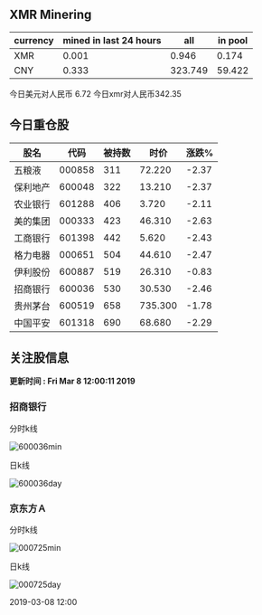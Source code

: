 ## XMR Minering

|currency|mined in last 24 hours|all|in pool|
|---|---|---|---|
|XMR|0.001|0.946|0.174|
|CNY|0.333|323.749|59.422|

今日美元对人民币 6.72	今日xmr对人民币342.35


## 今日重仓股 

|股名|代码|被持数|时价|涨跌%|
|---|---|---|---|---|
|五粮液|000858|311|72.220|-2.37|
|保利地产|600048|322|13.210|-2.37|
|农业银行|601288|406|3.720|-2.11|
|美的集团|000333|423|46.310|-2.63|
|工商银行|601398|442|5.620|-2.43|
|格力电器|000651|504|44.610|-2.47|
|伊利股份|600887|519|26.310|-0.83|
|招商银行|600036|530|30.530|-2.46|
|贵州茅台|600519|658|735.300|-1.78|
|中国平安|601318|690|68.680|-2.29|

## 关注股信息
**更新时间 : Fri Mar  8 12:00:11 2019**
### 招商银行 
分时k线

![600036min](http://image.sinajs.cn/newchart/min/n/sh600036.gif)

日k线

![600036day](http://image.sinajs.cn/newchart/daily/n/sh600036.gif)

### 京东方Ａ 
分时k线

![000725min](http://image.sinajs.cn/newchart/min/n/sz000725.gif)

日k线

![000725day](http://image.sinajs.cn/newchart/daily/n/sz000725.gif)

2019-03-08 12:00
